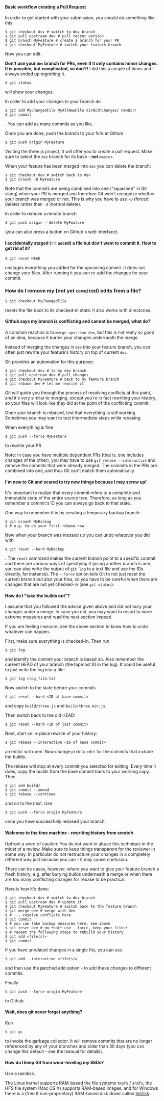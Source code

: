 #### Basic workflow creating a Pull Request ####

In order to get started with your submission, you should do something like this:

```shell
$ git checkout dev # switch to dev branch
$ git pull upstream dev # pull recent version
$ git branch MyFeature # create a branch for your PR
$ git checkout MyFeature # switch your feature branch
```

Now you can edit.

**Don't use your `dev` branch for PRs, even if it only contains minor changes.
It is possible, but complicated, so don't!** I did this a couple of times and
I always ended up regretting it.

```shell
$ git status
```

will show your changes.

In order to add your changes to your branch do

```shell
$ git add MyChangedFile MyAllNewFile dirWithChanges/ newDir/
$ git commit
```

. You can add as many commits as you like.


Once you are done, push the branch to your fork at Github

```shell
$ git push origin MyFeature

```

Visiting the three.js project, it will offer you to create a pull request.
Make sure to select the `dev` branch for its base - **not** `master`.


When your feature has been merged into `dev` you can delete the branch:

```shell
$ git checkout dev # switch back to dev
$ git branch -D MyFeature

```

Note that the commits are being combined into one ("squashed" in Git slang)
when your PR is merged and therefore Git won't recognize whether your branch
was merged or not. This is why you have to use `-D` (forced delete) rather
than `-d` (normal delete).

In order to remove a remote branch 

```shell
$ git push origin --delete MyFeature
```

(you can also press a button on Github's web interface).

#### I accidentally staged (== `add`ed) a file but don't want to commit it. How to get rid of it? ####

```shell
$ git reset HEAD
```

unstages everything you added for the upcoming commit. It does not change your
files. After running it you can re-add the changes for your commit.

### How do I remove my (not yet `commit`ed) edits from a file? ###

```shell
$ git checkout MyChangedFile
```

resets the file back to its checked-in state. It also works with directories.

#### Github says my branch is conflicting and cannot be merged, what do? ####

A common reaction is to `merge upstream dev`, but this is not really so
good of an idea, because it buries your changes underneath the merge.

Instead of merging the changes in `dev` into your feature branch, you can
often just rewrite your feature's history on top of current `dev`.

Git provides an automation for this purpose:

```shell
$ git checkout dev # to my dev branch
$ git pull upstream dev # pull changes
$ git checkout MyFeature # back to my feature branch
$ git rebase dev # let me rewrite it
```

Git will guide you through the process of resolving conflicts at this point,
and it's very similar to merging, except you're in fact rewriting your history,
so your files will look like they did at the point of the conflicting commit.

Once  your branch is rebased, test that everything is still working. Sometimes
you may want to test intermediate steps while rebasing.

When everything is fine
```shell
$ git push --force MyFeature
```

to rewrite your PR.

Note: In case you have multiple dependent PRs (that is, one includes changes
of the other), you may have to use `git rebase --interactive` and remove the
commits that were already merged. The commits in the PRs are combined into
one, and thus Git can't match them automatically.

#### I'm new to Git and scared to try new things because I may screw up! ####

It's important to realize that every commit refers to a complete and immutable
state of the entire source tree. Therefore, as long as you remember a commit's
ID you can always go back to that state.

One way to remember it is by creating a temporary backup branch:
```shell
$ git branch MyBackup
$ # e.g. to do your first rebase now
```

Now when your branch was messed up you can undo whatever you did with
```shell
$ git reset --hard MyBackup
```

. The `reset` command makes the current branch point to a specific commit and
there are various ways of specifying it (using another branch is one, you can
also write the output of `git log` to a text file and use the IDs directly,
for instance). The `--force` option tells Git to not just reset the current
branch but also your files, so you have to be careful when there are changes
that are not yet checked-in (see `git status`).

#### How do I "take the builds out"? ####

I assume that you followed the advice given above and did not bury your changes
under a merge. In case you did, you may want to resort to more extreme measures
and read the next section instead.

If you are feeling insecure, see the above section to know how to undo whatever
can happen.

First, make sure everything is checked-in. Then run

```shell
$ git log
```

and identify the commit your branch is based on. Also remember the current
HEAD of your branch (the topmost ID in the log). It could be useful to just
write the log into a file:

```shell
$ git log >log_file.txt
```

Now switch to the state before your commits

```shell
$ git reset --hard <ID of base commit>
```

and copy `build/three.js` and `build/three.min.js`.

Then switch back to the old HEAD:

```shell
$ git reset --hard <ID of last commit>
```

Next, start an in-place rewrite of your history:

```shell
$ git rebase --interactive <ID of base commit>
```

an editor will open. Now change `pick` to `edit` for the commits that include
the builds.

The rebase will stop at every commit you selected for editing. Every time it
does, copy the builds from the base commit back to your working copy. Then

```shell
$ git add build/
$ git commit --amend
$ git rebase --continue
```

and on to the next. Use

```shell
$ git push --force origin MyFeature
```

once you have successfully rebased your branch.

#### Welcome to the time machine - rewriting history from scratch ####

Upfront a word of caution: You do not want to abuse this technique in the
midst of a review. Make sure to keep things transparent for the reviewer in
some way. In particular do not restructure your changes in a completely
different way just because you can - it may cause confusion.

There can be cases, however, where you want to give your feature branch
a fresh history, e.g. after burying builds underneath a merge or when there
are too many conflicting changes for rebase to be practical.

Here is how it's done:
```shell
$ git checkout dev # switch to dev branch
$ git pull upstream dev # update it
$ git checkout MyFeature # switch back to the feature branch
$ git merge dev # merge with dev
$ # ... resolve conflicts here
$ git commit
$ # you can take backup measures here, see above
$ git reset dev # do *not* use --force, keep your files!
$ # repeat the following steps to rebuild your history
$ git add <file(s)> 
$ git commit
```

If you have unrelated changes in a single file, you can use
```shell
$ git add --interactive <file(s)>
```

and then use the **p**atched add option - to add these changes to different
commits.

Finally
```shell
$ git push --force origin MyFeature
```
to Github.

#### Wait, does git never forget anything? ####

Run
```shell
$ git gc
```
to invoke the garbage collector. It will remove commits that are no longer referenced by any of your branches and older than 30 days (you can change this default - see the manual for details). 

#### How do I keep Git from wear-leveling my SSDs? ####

Use a ramdisk. 

The Linux kernel supports RAM-based the file systems `tmpfs` / `shmfs`, the
HFS file system (Mac OS X) supports RAM-based images, and for Windows there
is a (free & non-proprietary) RAM-based disk driver called
[ImDisk](http://www.ltr-data.se/opencode.html/#ImDisk).

